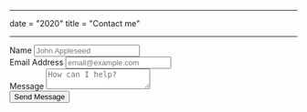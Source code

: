 ***
date = "2020"
title = "Contact me"
***

<form class="form" method="POST" name="Contact" data-netlify="true">
                <div class="form__control">
                    <label for="name">Name</label>
                    <input type="text" id="name" placeholder="John Appleseed">
                    <small></small>
                </div>
                <div class="form__control email">
                    <label for="email">Email Address</label>
                    <input type="email" id="email" placeholder="email@example.com">
                    <small></small>
                </div>
                <div class="form__control">
                    <label for="message">Message</label>
                    <textarea id="message" placeholder="How can I help?"></textarea>
                    <small></small>
                </div>
                <button type="submit" class="btn">Send Message</button>
            </form>